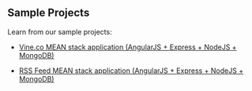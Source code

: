 ## Sample Projects
<!-- SampleProjects -->

Learn from our sample projects:

- [ Vine.co MEAN stack application (AngularJS + Express + NodeJS + MongoDB) ](https://github.com/wix/wix-vine-app)

- [ RSS Feed MEAN stack application (AngularJS + Express + NodeJS + MongoDB) ](https://github.com/wix/express-angular-rss-feed-app)